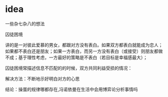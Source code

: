 # idea
 一些杂七杂八的想法

囚徒困境

讲的是一对彼此爱慕的男女，都跟对方没有表白。如果双方都表白就能成为恋人；如果都不表白还是朋友；如果一方表白，而另一方没有表白（或接受）则朋友都做不成；基于理性考虑，一方最好的策略是不表白（若目标是幸福感最大）；

囚徒困境常描述信息不匹配的的时候，双方共同利益受损的情况：

解决方法：不断地示好明白对方的心思

结论：操蛋的规律哪都存在,冯诺依曼在生活中会用博弈论分析事情吗

